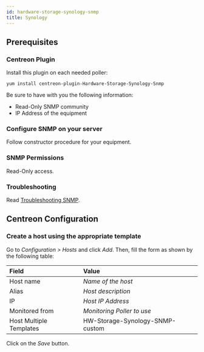 ```yaml
---
id: hardware-storage-synology-snmp
title: Synology
---
```


## Prerequisites

### Centreon Plugin

Install this plugin on each needed poller:

``` shell
yum install centreon-plugin-Hardware-Storage-Synology-Snmp
```

Be sure to have with you the following information:

  - Read-Only SNMP community
  - IP Address of the equipment

### Configure SNMP on your server

Follow constructor procedure for your equipment.

### SNMP Permissions

Read-Only access.

### Troubleshooting

Read [Troubleshooting
SNMP](../getting-started/how-to-guides/troubleshooting-plugins.md#troubleshooting-snmp).

## Centreon Configuration

### Create a host using the appropriate template

Go to *Configuration \> Hosts* and click *Add*. Then, fill the form as shown by
the following table:

| Field                   | Value                           |
| :---------------------- | :------------------------------ |
| Host name               | *Name of the host*              |
| Alias                   | *Host description*              |
| IP                      | *Host IP Address*               |
| Monitored from          | *Monitoring Poller to use*      |
| Host Multiple Templates | HW-Storage-Synology-SNMP-custom |

Click on the *Save* button.
